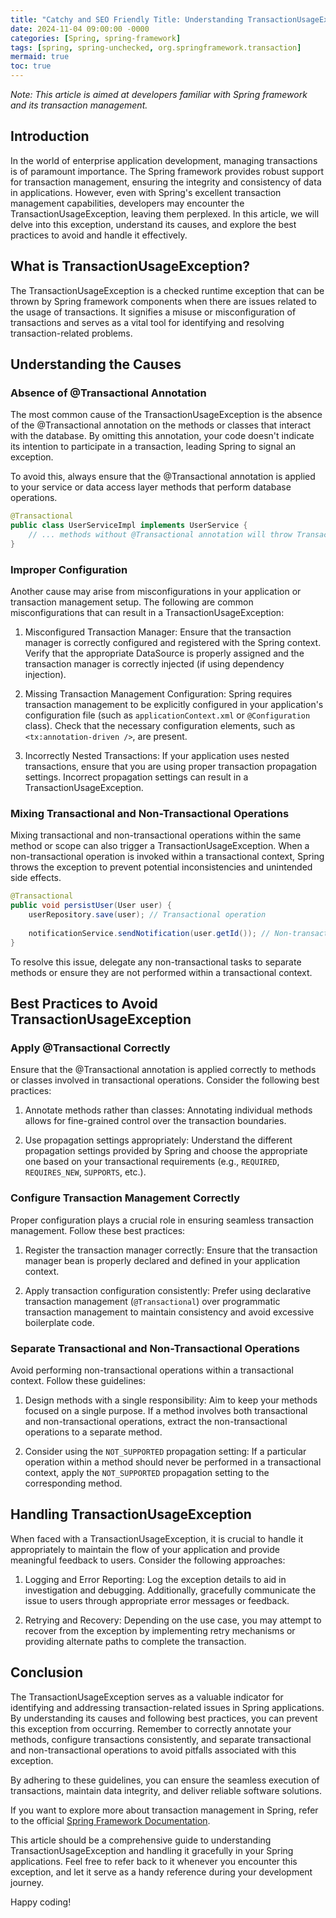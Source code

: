 ```yaml
---
title: "Catchy and SEO Friendly Title: Understanding TransactionUsageException in Spring: Avoiding Common Pitfalls"
date: 2024-11-04 09:00:00 -0000
categories: [Spring, spring-framework]
tags: [spring, spring-unchecked, org.springframework.transaction]
mermaid: true
toc: true
---
```



*Note: This article is aimed at developers familiar with Spring framework and its transaction management.*

## Introduction

In the world of enterprise application development, managing transactions is of paramount importance. The Spring framework provides robust support for transaction management, ensuring the integrity and consistency of data in applications. However, even with Spring's excellent transaction management capabilities, developers may encounter the TransactionUsageException, leaving them perplexed. In this article, we will delve into this exception, understand its causes, and explore the best practices to avoid and handle it effectively.

## What is TransactionUsageException?

The TransactionUsageException is a checked runtime exception that can be thrown by Spring framework components when there are issues related to the usage of transactions. It signifies a misuse or misconfiguration of transactions and serves as a vital tool for identifying and resolving transaction-related problems.

## Understanding the Causes

### Absence of @Transactional Annotation

The most common cause of the TransactionUsageException is the absence of the @Transactional annotation on the methods or classes that interact with the database. By omitting this annotation, your code doesn't indicate its intention to participate in a transaction, leading Spring to signal an exception.

To avoid this, always ensure that the @Transactional annotation is applied to your service or data access layer methods that perform database operations.

```java
@Transactional
public class UserServiceImpl implements UserService {
    // ... methods without @Transactional annotation will throw TransactionUsageException
}
```

### Improper Configuration

Another cause may arise from misconfigurations in your application or transaction management setup. The following are common misconfigurations that can result in a TransactionUsageException:

1. Misconfigured Transaction Manager: Ensure that the transaction manager is correctly configured and registered with the Spring context. Verify that the appropriate DataSource is properly assigned and the transaction manager is correctly injected (if using dependency injection).

2. Missing Transaction Management Configuration: Spring requires transaction management to be explicitly configured in your application's configuration file (such as `applicationContext.xml` or `@Configuration` class). Check that the necessary configuration elements, such as `<tx:annotation-driven />`, are present.

3. Incorrectly Nested Transactions: If your application uses nested transactions, ensure that you are using proper transaction propagation settings. Incorrect propagation settings can result in a TransactionUsageException.

### Mixing Transactional and Non-Transactional Operations

Mixing transactional and non-transactional operations within the same method or scope can also trigger a TransactionUsageException. When a non-transactional operation is invoked within a transactional context, Spring throws the exception to prevent potential inconsistencies and unintended side effects.

```java
@Transactional
public void persistUser(User user) {
    userRepository.save(user); // Transactional operation
    
    notificationService.sendNotification(user.getId()); // Non-transactional operation
}
```

To resolve this issue, delegate any non-transactional tasks to separate methods or ensure they are not performed within a transactional context.

## Best Practices to Avoid TransactionUsageException

### Apply @Transactional Correctly

Ensure that the @Transactional annotation is applied correctly to methods or classes involved in transactional operations. Consider the following best practices:

1. Annotate methods rather than classes: Annotating individual methods allows for fine-grained control over the transaction boundaries.

2. Use propagation settings appropriately: Understand the different propagation settings provided by Spring and choose the appropriate one based on your transactional requirements (e.g., `REQUIRED`, `REQUIRES_NEW`, `SUPPORTS`, etc.).

### Configure Transaction Management Correctly

Proper configuration plays a crucial role in ensuring seamless transaction management. Follow these best practices:

1. Register the transaction manager correctly: Ensure that the transaction manager bean is properly declared and defined in your application context.

2. Apply transaction configuration consistently: Prefer using declarative transaction management (`@Transactional`) over programmatic transaction management to maintain consistency and avoid excessive boilerplate code.

### Separate Transactional and Non-Transactional Operations

Avoid performing non-transactional operations within a transactional context. Follow these guidelines:

1. Design methods with a single responsibility: Aim to keep your methods focused on a single purpose. If a method involves both transactional and non-transactional operations, extract the non-transactional operations to a separate method.

2. Consider using the `NOT_SUPPORTED` propagation setting: If a particular operation within a method should never be performed in a transactional context, apply the `NOT_SUPPORTED` propagation setting to the corresponding method.

## Handling TransactionUsageException

When faced with a TransactionUsageException, it is crucial to handle it appropriately to maintain the flow of your application and provide meaningful feedback to users. Consider the following approaches:

1. Logging and Error Reporting: Log the exception details to aid in investigation and debugging. Additionally, gracefully communicate the issue to users through appropriate error messages or feedback.

2. Retrying and Recovery: Depending on the use case, you may attempt to recover from the exception by implementing retry mechanisms or providing alternate paths to complete the transaction.

## Conclusion

The TransactionUsageException serves as a valuable indicator for identifying and addressing transaction-related issues in Spring applications. By understanding its causes and following best practices, you can prevent this exception from occurring. Remember to correctly annotate your methods, configure transactions consistently, and separate transactional and non-transactional operations to avoid pitfalls associated with this exception.

By adhering to these guidelines, you can ensure the seamless execution of transactions, maintain data integrity, and deliver reliable software solutions.

If you want to explore more about transaction management in Spring, refer to the official [Spring Framework Documentation](https://docs.spring.io/spring-framework/docs/current/reference/html/data-access.html#transaction).

This article should be a comprehensive guide to understanding TransactionUsageException and handling it gracefully in your Spring applications. Feel free to refer back to it whenever you encounter this exception, and let it serve as a handy reference during your development journey.

Happy coding!